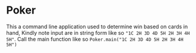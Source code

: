 # Poker

This a command line application used to determine win based on cards in hand,
Kindly note input are in string form like so `"1C 2H 3D 4D 5H 2H 3H 4H 5H"`.
Call the main function like so `Poker.main("1C 2H 3D 4D 5H 2H 3H 4H 5H")`

 

